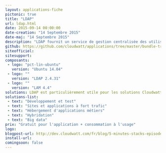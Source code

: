 ```yaml
---
layout: applications-fiche
pictonic: true
title: "LDAP"
url: ldap.html
date: 2015-09-14 00:00:00
date-creation: "14 Septembre 2015"
date-maj: "14 Septembre 2015"
description: "LDAP fournit un service de gestion centralisée des utilisateurs. Il est accompagné de LAM (LDAP Access manager) pour modifier efficacement la base de données LDAP grâce à une interface graphique. Pour une telle application, le déploiement en 1-clic n'est pas proposé."
github: https://github.com/cloudwatt/applications/tree/master/bundle-trusty-ldap
siteofficiel: 
sitesupport: 
composants:
 - logo: "pct-lin-ubuntu"
   version: "Ubuntu 14.04"
 - logo: ""
   version: "LDAP 2.4.31"
 - logo: ""
   version: "LAM 4.4"
solutions: LDAP est particulièrement utile pour les solutions Cloudwatt suivantes :"
solutions-list: 
 - text: "Développement et test"
 - text: "Sites et applications à fort trafic"
 - text: "Hébergement d'applications métiers"
 - text: "Hybridation"
 - text: "Big data"
prix: "Gratuit pour l'application + consommation à l'usage"
logo: 
blogpost-url: http://dev.cloudwatt.com/fr/blog/5-minutes-stacks-episode-neuf-ldap.html
install-url:
comingsoon: false
---
```

